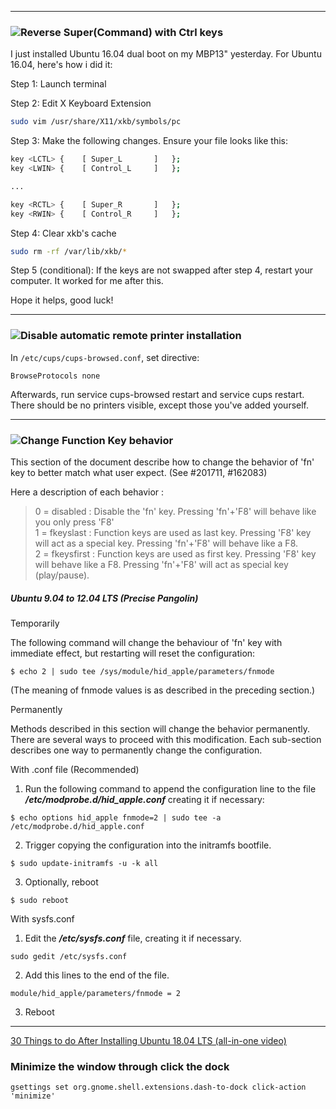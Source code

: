 
<hr />  

### ![Reverse Super(Command) with Ctrl keys](https://askubuntu.com/a/766216)  
I just installed Ubuntu 16.04 dual boot on my MBP13" yesterday. For Ubuntu 16.04, here's how i did it:  

Step 1: Launch terminal  

Step 2: Edit X Keyboard Extension  

```bash
sudo vim /usr/share/X11/xkb/symbols/pc
```

Step 3: Make the following changes. Ensure your file looks like this:  

```bash
key <LCTL> {    [ Super_L       ]   };
key <LWIN> {    [ Control_L     ]   };

...

key <RCTL> {    [ Super_R       ]   };
key <RWIN> {    [ Control_R     ]   };
```

Step 4: Clear xkb's cache  
```bash
sudo rm -rf /var/lib/xkb/*
```
Step 5 (conditional): If the keys are not swapped after step 4, restart your computer. It worked for me after this.  

Hope it helps, good luck!  

<hr />  

### ![Disable automatic remote printer installation](https://askubuntu.com/a/556963)  



In `/etc/cups/cups-browsed.conf`, set directive:  

`BrowseProtocols none`  

Afterwards, run service cups-browsed restart and service cups restart. There should be no printers visible, except those you've added yourself.  

<hr />  

### ![Change Function Key behavior](https://help.ubuntu.com/community/AppleKeyboard#Ubuntu_9.04_to_12.04_LTS_.28Precise_Pangolin.29)  


This section of the document describe how to change the behavior of 'fn' key to better match what user expect. (See #201711, #162083)  

Here a description of each behavior :  

>0 = disabled : Disable the 'fn' key. Pressing 'fn'+'F8' will behave like you only press 'F8'  
1 = fkeyslast : Function keys are used as last key. Pressing 'F8' key will act as a special key. Pressing 'fn'+'F8' will behave like a F8.  
2 = fkeysfirst : Function keys are used as first key. Pressing 'F8' key will behave like a F8. Pressing 'fn'+'F8' will act as special key (play/pause).  

##### Ubuntu 9.04 to 12.04 LTS (Precise Pangolin)  

Temporarily  

The following command will change the behaviour of 'fn' key with immediate effect, but restarting will reset the configuration:  

`$ echo 2 | sudo tee /sys/module/hid_apple/parameters/fnmode`  

(The meaning of fnmode values is as described in the preceding section.)  

Permanently  

Methods described in this section will change the behavior permanently. There are several ways to proceed with this modification. Each sub-section describes one way to permanently change the configuration.  

With .conf file (Recommended)  

1. Run the following command to append the configuration line to the file __*/etc/modprobe.d/hid_apple.conf*__ creating it if necessary:  

`$ echo options hid_apple fnmode=2 | sudo tee -a /etc/modprobe.d/hid_apple.conf`  

2. Trigger copying the configuration into the initramfs bootfile.  

`$ sudo update-initramfs -u -k all`  

3. Optionally, reboot  

`$ sudo reboot`  

With sysfs.conf  

1. Edit the __*/etc/sysfs.conf*__ file, creating it if necessary.  

`sudo gedit /etc/sysfs.conf`  

2. Add this lines to the end of the file.  

`module/hid_apple/parameters/fnmode = 2`  

3. Reboot  

<hr />  

[30 Things to do After Installing Ubuntu 18.04 LTS (all-in-one video)](https://www.youtube.com/watch?v=BLVtxpm5c2A)  


###  Minimize the window through click the dock
`gsettings set org.gnome.shell.extensions.dash-to-dock click-action 'minimize'`
